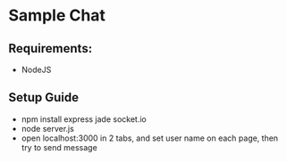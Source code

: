 # Sample Chat

## Requirements:

 - NodeJS

## Setup Guide

 - npm install express jade socket.io
 - node server.js
 - open localhost:3000 in 2 tabs, and set user name on each page, then try to send message